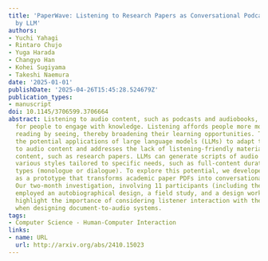 ```yaml
---
title: 'PaperWave: Listening to Research Papers as Conversational Podcasts Scripted
  by LLM'
authors:
- Yuchi Yahagi
- Rintaro Chujo
- Yuga Harada
- Changyo Han
- Kohei Sugiyama
- Takeshi Naemura
date: '2025-01-01'
publishDate: '2025-04-26T15:45:28.524679Z'
publication_types:
- manuscript
doi: 10.1145/3706599.3706664
abstract: Listening to audio content, such as podcasts and audiobooks, is one way
  for people to engage with knowledge. Listening affords people more mobility than
  reading by seeing, thereby broadening their learning opportunities. This study explores
  the potential applications of large language models (LLMs) to adapt text documents
  to audio content and addresses the lack of listening-friendly materials for niche
  content, such as research papers. LLMs can generate scripts of audio content in
  various styles tailored to specific needs, such as full-content duration or speech
  types (monologue or dialogue). To explore this potential, we developed PaperWave
  as a prototype that transforms academic paper PDFs into conversational podcasts.
  Our two-month investigation, involving 11 participants (including the authors),
  employed an autobiographical design, a field study, and a design workshop. The findings
  highlight the importance of considering listener interaction with their environment
  when designing document-to-audio systems.
tags:
- Computer Science - Human-Computer Interaction
links:
- name: URL
  url: http://arxiv.org/abs/2410.15023
---
```

